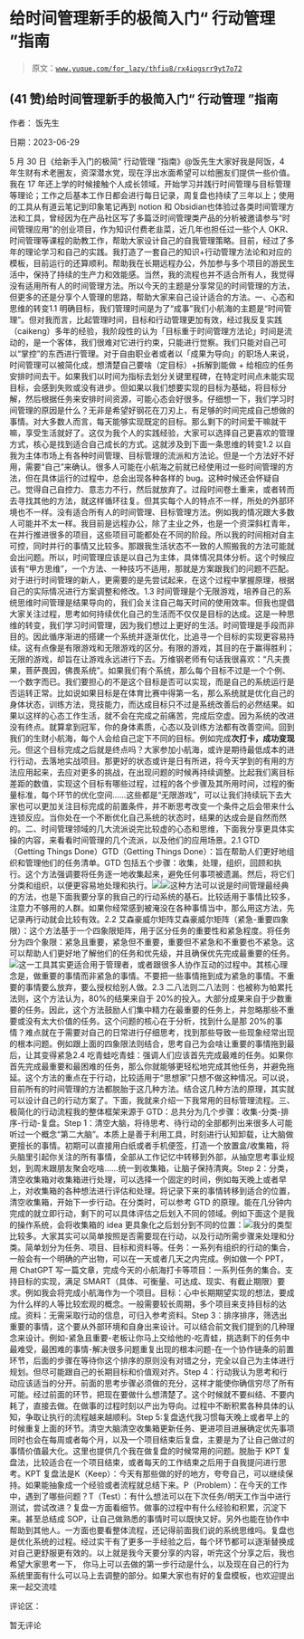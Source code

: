 # 给时间管理新手的极简入门“ 行动管理 ”指南

> 原文：[`www.yuque.com/for_lazy/thfiu8/rx4iogsrr9yt7o72`](https://www.yuque.com/for_lazy/thfiu8/rx4iogsrr9yt7o72)



## (41 赞)给时间管理新手的极简入门“ 行动管理 ”指南 

作者： 饭先生 

日期：2023-06-29 

5 月 30 日《给新手入门的极简“ 行动管理 ”指南》@饭先生大家好我是阿饭，4 年生财有术老圈友，资深潜水党，现在浮出水面希望可以给圈友们提供一些价值。我在 17 年还上学的时候接触个人成长领域，开始学习并践行时间管理与目标管理等理论；工作之后基本工作日都会进行每日记录，周复盘也持续了三年以上；使用的工具从有道云笔记到印象笔记再到 notion 和 Obsidian也体验过各类时间管理方法和工具，曾经因为在产品社区写了多篇泛时间管理类产品的分析被邀请参与“时间管理应用”的创业项目，作为知识付费老韭菜，近几年也担任过一些个人 OKR、时间管理等课程的助教工作，帮助大家设计自己的自我管理策略。目前，经过了多年的理论学习和自己的实践。我打造了一套自己的知识+行动管理方法论和对应的模板，目前运行的还算顺利。帮助我在长期远程办公，外加参与多个项目的游民生活中，保持了持续的生产力和效能感。当然，我的流程也并不适合所有人，我觉得没有适用所有人的时间管理方法。所以今天的主题是分享常见的时间管理的方法，但更多的还是分享个人管理的思路，帮助大家来自己设计适合的方法。一、心态和思维的转变1.1 明确目标，我们管理时间是为了“成事”我们小航海的主题是“时间管理”。但对我而言，比起管理时间，目标和行动管理更加有效，经过我反复实践（caikeng）多年的经验，我阶段性的认为「目标重于时间管理方法论」时间是流动的，是一个客体，我们很难对它进行约束，只能进行觉察。我们只能对自己可以“掌控”的东西进行管理。对于自由职业者或者以「成果为导向」的职场人来说，时间管理可以被简化成，想清楚自己要啥（定目标）+拆解到能做 + 给相应的任务安排时间去干。如果我们以时间为指标去划分关键里程碑，在特定时间点未能实现目标，会感到失败或没有进步。但如果以我们想要实现的目标为基础，将目标分解，然后根据任务来安排时间资源，可能心态会好很多。仔细想一下，我们学习时间管理的原因是什么？无非是希望好钢花在刀刃上，有足够的时间完成自己想做的事情。对大多数人而言，每天能够实现既定的目标。那么剩下的时间爱干嘛就干嘛，享受生活就好了。这仅为我个人的实践经验，大家可以选择自己更喜欢的管理方式，核心是找到适合自己成长的方式。这就涉及到下面一条思维的转变1.2 以自我为主体市场上有各种时间管理、目标管理的流派和方法论。但是一个方法好不好用，需要“自己”来确认。很多人可能在小航海之前就已经使用过一些时间管理的方法，但在具体运行的过程中，总会出现各种各样的 bug。这种时候还会怀疑自己。觉得自己自控力、意志力不行，然后就放弃了。过段时间卷土重来，或者转而去寻找其他的方法，就这样循环往复。但其实每个人的特点不一样，所处的外部环境也不一样。没有适合所有人的时间管理、目标管理方法。例如我的情况跟大多数人可能并不太一样。我目前是远程办公，除了主业之外，也是一个资深斜杠青年，在并行推进很多的项目，这些项目可能都处在不同的阶段。所以我的时间相对自主可控，同时并行的事情又比较多。那跟我生活状态不一致的人照搬我的方法可能就会出问题。所以，时间管理应该是以自己为主体，具体情况具体分析。这个时候应该有“甲方思维”，一个方法、一种技巧不适用，那就是方案跟我们的问题不匹配。对于进行时间管理的新人，更需要的是先尝试起来，在这个过程中掌握原理，根据自己的实际情况进行方案调整和修改。1.3 时间管理是个无限游戏，培养自己的系统思维时间管理是结果导向的，我们会关注自己每天时间的使用效率。但我也提倡大家关注过程，思考如何持续优化自己的生活而不仅仅是目标的达成。这是一种思维的转变，我们学习时间管理，因为我们想过上更好的生活。时间管理是手段而非目的。因此循序渐进的搭建一个系统并逐渐优化，比追寻一个目标的实现更容易持续。这有点像是有限游戏和无限游戏的区分。有限的游戏，其目的在于赢得胜利；无限的游戏，却旨在让游戏永远进行下去。万维钢老师有句话我很喜欢：“凡夫畏果，菩萨畏因，佛畏系统”。如果我们有个系统，那么每个目标不过是一个个例、一个数字而已。我们要担心的不是这个目标是否可以实现，而是自己的系统运行是否运转正常。比如说如果目标是在体育比赛中得第一名，那么系统就是优化自己的身体状态，训练方法，竞技能力，而达成目标只不过是系统改善后的必然结果。如果以这样的心态工作生活，就不会在完成之前痛苦，完成后空虚。因为系统的改进没有终点。就算拿到冠军，你的身体素质，心态以及训练方法都有改善空间。回到我们的生财小航海，每个人会给自己定下不同的目标。例如完成**次打卡，成功变现**元。但这个目标完成之后就是终点吗？大家参加小航海，或许是期待最低成本的进行行动，去落地实战项目。那更好的状态或许是日有所进，将今天学到的有用的方法应用起来，去应对更多的挑战，在出现问题的时候再持续调整。比起我们离目标差距的数值，实现这个目标有哪些过程，过程的各个步骤及其所用时间，过程的衡量标准，每个环节的优化空间……这些都是“无限游戏”，可以让我们持续玩下去大家也可以更加关注目标完成的前置条件，并不断思考改变一个条件之后会带来什么连锁反应。当你处在一个不断优化自己系统的状态时，结果的达成会是自然而然的。二、时间管理领域的几大流派说完比较虚的心态和思维，下面我分享更具体实操的内容，来看看时间管理的几个流派，以及他们的应用场景。2.1 GTD（Getting Things Done）GTD（Getting Things Done）：旨在帮助人们更好地组织和管理他们的任务清单。GTD 包括五个步骤：收集，处理，组织，回顾和执行。这个方法强调要将任务逐一地收集起来，避免任何事项被遗漏。然后，将它们分类和组织，以便更容易地处理和执行。![](img/6b3b773834936b13109d931df0141fd2.png)![](img/0e7178bb971af2ee403f5b5013386034.png)这种方法可以说是时间管理最经典的方法，也是下面我要分享的我自己的行动系统的基石。比较适用于事情比较多，注意力不够用的人群。如果你经常感到被淹没在各种事情当中，那么用这方法，先记录再行动就会比较有效。2.2 艾森豪威尔矩阵艾森豪威尔矩阵（紧急-重要四象限）：这个方法基于一个四象限矩阵，用于区分任务的重要性和紧急程度。将任务分为四个象限：紧急且重要，紧急但不重要，重要但不紧急和不重要也不紧急。这可以帮助人们更好地了解他们的任务和优先级，并且确保优先完成最重要的任务。![](img/aefb2fe1842e0cb4e5fdf156825df491.png)这一工具其实更适合用于管理者，或者跟很多人协作互动的过程中。其核心理念是，做重要的事情而非紧急的事情。不要把一些事情拖到成为紧急的事情。不重要的事情要么放弃，要么授权给别人做。2.3 二八法则二八法则：也被称为帕累托法则，这个方法认为，80%的结果来自于 20%的投入。大部分成果来自于少数重要的任务。因此，这个方法鼓励人们集中精力在最重要的任务上，并忽略那些不重要或没有太大价值的任务。这个问题的核心在于分析，找到什么是那 20%的事情？难点就在于需要对自己的日常进行仔细思考，找到那些导致一些现象经常出现的根本问题。例如跟上面的四象限法则结合，思考自己为会啥让重要的事情拖到最后，让其变得紧急2.4 吃青蛙吃青蛙：强调人们应该首先完成最难的任务。如果你首先完成最重要和最困难的任务，那么你就能够更轻松地完成其他任务，并避免拖延。这个方法的重点在于行动，比较适用于“思想家”只想不做这种情况。可以说，目前所有的时间管理的方法都脱胎于这几种方法。结合这几种方法的原理，其实就可以设计自己的行动方案了。下面，我就来介绍一下我常用的目标管理流程。三、极简化的行动流程我的整体框架来源于 GTD：总共分为几个步骤：收集-分类-排序-行动-复盘。Step 1：清空大脑，将待思考、待行动的全部都列出来很多人可能听过一个概念“第二大脑”。本质上是善于利用工具，时刻进行认知卸载，让大脑做更擅长的事情。初期可以直接用白纸或者手机便签，打造一个放置盒/收集箱，将头脑里引起你关注的所有事情，全部从工作记忆中转移到外部，从抽空思考事业规划，到周末跟朋友聚会吃啥……统一到收集箱，让脑子保持清爽。Step 2：分类，清空收集箱对收集箱进行处理，可以选择一个固定的时间，例如每天晚上或者早上，对收集箱的各种想法进行评估和处理。将记录下来的事情转移到适合的位置，清空收集箱，开始下一步行动。在分类时，可以参考 GTD 的原理。能在几分钟内完成的就立即行动，剩下的可以具体评估之后划入不同的领域。例如下面这个是我的操作系统，会将收集箱的 idea 更具象化之后划分到不同的位置：![](img/84e7504f41ccc946e9c46dbffed7787a.png)我分的类型比较多。大家其实可以简单按照是否需要现在行动，以及行动所需步骤来处理和分类。简单划分为任务、项目、目标和资料等。任务：一系列有组织的行动的集合，一般会有一个明确的产出物，可以在一天或者几天之内完成。例如做一个 PPT，用 ChatGPT 写一篇文章，完成今天的小航海打卡等项目：一系列任务的集合。支持目标的实现，满足 SMART（具体、可衡量、可达成、现实、有截止期限）要求。例如我会将完成小航海作为一个项目。目标：心中长期期望实现的想法，要成为什么样的人等比较宏观的概念。一般需要较长周期，多个项目来支持目标的达成。资料：无需采取行动的信息，可归入参考资料。Step 3：排序排序，筛选出重要的事情，这个要从外部环境和自身出来设计。可以结合前文我们提到的几种理念来设计。例如-紧急且重要-老板让你马上交给他的-吃青蛙，挑选剩下的任务中最难受，最困难的事情-解决很多问题重复出现的根本问题-在一个协作链条的前置环节，后面的步骤在等待你这个排序的原则没有对错之分，完全以自己为主体进行规划。但尽可能跟自己的长期目标和价值观对齐。Step 4：行动我认为思考和行动应该适当的分开。前面的思考步骤必须做的充分，这样才能使你确信穷尽了所有可能。经过前面的环节，把现在要做什么想清楚了。这个时候就不要纠结、不要内耗了，直接去做。在做事的过程时刻以产出为导向。过程中不断积累各种具体的认知，争取让执行的流程越来越顺利。Step 5:复盘迭代我习惯每天晚上或者早上的时候重复上面的环节。清空大脑清空收集箱更新任务、更进项目进展确定优先事项同时也会在每周或者每个月，以及一个项目结束后复盘，主要是为了让自己做过的事情价值最大化。这里也提供几个我在做复盘的时候常用的问题。脱胎于 KPT 复盘法，比较适合在一个项目结束，或者每天的工作结束之后用于自我提问进行思考。KPT 复盘法是K（Keep）：今天有那些做的好的地方，夸夸自己，可以继续保持。如果能抽象成一个经验或者流程就总结下来。P（Problem）：在今天的工作中，遇到了哪些问题？T（Test）：有什么想法可以在下次任务/明天工作当中进行测试，尝试改进？复盘一方面看细节。做事的过程中有什么经验和积累，沉淀下来。甚至总结成 SOP，让自己做熟悉的事情时可以既快又好。另外也能在协作中帮助到其他人。一方面也要看整体流程，还记得前面我们说的系统思维吗。复盘也是优化系统的过程。经过实干有了更多一手经验之后，每个环节都可以逐渐替换成对自己更舒服更有效的。以上就是我今天要分享的内容，听完这个分享之后，我也希望大家思考一下， 你马上可以去做的第一步行动是什么，以及现在自己的行为系统里面有什么可以马上去调整的部分。如果大家也有好的复盘模板，也欢迎提出来一起交流哇  

评论区： 

暂无评论